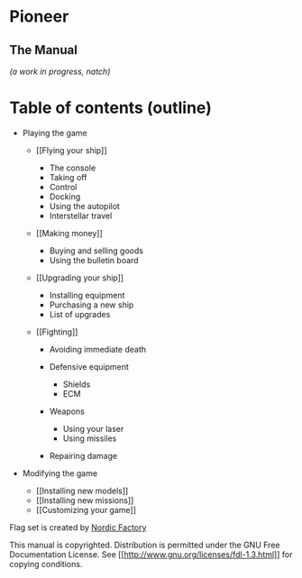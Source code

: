 # Pioneer

## The Manual

*(a work in progress, natch)*

# Table of contents (outline)

-   Playing the game
    -   [[Flying your ship]]
        -   The console
        -   Taking off
        -   Control
        -   Docking
        -   Using the autopilot
        -   Interstellar travel

    -   [[Making money]]
        -   Buying and selling goods
        -   Using the bulletin board

    -   [[Upgrading your ship]]
        -   Installing equipment
        -   Purchasing a new ship
        -   List of upgrades

    -   [[Fighting]]
        -   Avoiding immediate death
        -   Defensive equipment
            -   Shields
            -   ECM

        -   Weapons
            -   Using your laser
            -   Using missiles

        -   Repairing damage


-   Modifying the game
    -   [[Installing new models]]
    -   [[Installing new missions]]
    -   [[Customizing your game]]




Flag set is created by [Nordic Factory](http://www.nordicfactory.com/)

This manual is copyrighted. Distribution is permitted under the GNU
Free Documentation License. See
[[http://www.gnu.org/licenses/fdl-1.3.html]] for copying
conditions.
